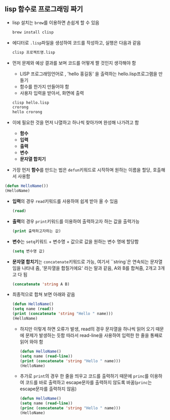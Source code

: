 ## lisp 함수로 프로그래밍 짜기

- lisp 설치는 `brew`를 이용하면 손쉽게 할 수 있음

    ```bash
    brew install clisp
    ```

- 에디터로 `.lisp`파일을 생성하여 코드를 작성하고, 실행은 다음과 같음

    ```bash
    clisp 프로젝트명.lisp
    ```

- 먼저 문제와 예상 결과를 보며 코드를 어떻게 짤 것인지 생각해야 함
    - LISP 프로그래밍언어로 , 'hello 홍길동' 을 출력하는 hello.lisp프로그램을 만들기
    - 함수를 한가지 만들어야 함
    - 사용자 입력을 받아서, 화면에 출력

    ```bash
    clisp hello.lisp
    crorong
    hello crorong
    ```

- 이에 필요한 것을 먼저 나열하고 하나씩 찾아가며 완성해 나가려고 함
    - **함수**
    - **입력**
    - **출력**
    - **변수**
    - **문자열 합치기**
- 가장 먼저 **함수**를 만드는 법은 `defun`키워드로 시작하며 원하는 이름을 할당, 호출해서 사용함

```lisp
(defun HelloName())
(HelloName)
```

- **입력**의 경우 `read`키워드를 사용하여 쉽게 받아 올 수 있음

    ```lisp
    (read)
    ```

- **출력**의 경우 `print`키워드를 이용하여 출력하고자 하는 값을 출력가능

    ```lisp
    (print 출력하고자하는 값)
    ```

- **변수**는 `setq`키워드 + 변수명 + 값으로 값을 원하는 변수 명에 할당함

    ```lisp
    (setq 변수명 값)
    ```

- **문자열 합치기**는 `concatenate`키워드로 가능, 여기서 ``string`은 연속되는 문자열임을 나타내 줌, '문자열을 합칠거에요' 라는 말과 같음, A와 B를 합쳐줌, 2개고 3개고 다 됨

    ```lisp
    (concatenate 'string A B)
    ```

- 최종적으로 합쳐 보면 아래와 같음

    ```lisp  
    (defun HelloName()
    (setq name (read))
    (print (concatenate 'string "Hello " name)))
    (HelloName)
    ```
    - 하지만 이렇게 하면 오류가 발생, read의 경우 문자열을 하나씩 읽어 오기 때문에 문제가 발생하는 듯함 따라서 read-line을 사용하여 입력한 한 줄을 통째로 읽어 와야 함

        ```lisp
        (defun HelloName()
        (setq name (read-line))
        (print (concatenate 'string "Hello " name)))
        (HelloName)
        ```

    - 추가로 `print`의 경우 한 줄을 띄우고 코드를 출력하기 때문에 `princ`를 이용하여 코드를 바로 출력하고 escape문자를 출력하지 않도록 바꿈(`princ`는 escape문자를 출력하지 않음)
        ```lisp
        (defun HelloName()
        (setq name (read-line))
        (princ (concatenate 'string "Hello " name)))
        (HelloName)
        ```